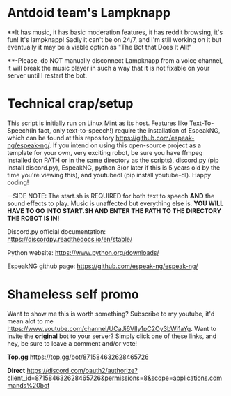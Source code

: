 # Antdoid team's Lampknapp
**It has music, it has basic moderation features, it has reddit browsing, it's fun! It's lampknapp! Sadly it can't be on 24/7, and I'm still working on it but eventually it may be a viable option as "The Bot that Does It All!"

**-Please, do NOT manually disconnect Lampknapp from a voice channel, it will break the music player in such a way that it is not fixable on your server until I restart the bot.


# Technical crap/setup
This script is initially run on Linux Mint as its host. Features like Text-To-Speech(In fact, only text-to-speech!) require the installation of EspeakNG, which can be found at this repository https://github.com/espeak-ng/espeak-ng/. If you intend on using this open-source project as a template for your own, very exciting robot, be sure you have ffmpeg installed (on PATH or in the same directory as the scripts), discord.py (pip install discord.py), EspeakNG, python 3(or later if this is 5 years old by the time you're viewing this), and youtubedl (pip install youtube-dl). Happy coding!

--SIDE NOTE: The start.sh is REQUIRED for both text to speech **AND** the sound effects to play. Music is unaffected but everything else is. **YOU WILL HAVE TO GO INTO START.SH AND ENTER THE PATH TO THE DIRECTORY THE ROBOT IS IN!**

Discord.py official documentation: https://discordpy.readthedocs.io/en/stable/

Python website: https://www.python.org/downloads/

EspeakNG github page: https://github.com/espeak-ng/espeak-ng/

# Shameless self promo
Want to show me this is worth something? Subscribe to my youtube, it'd mean alot to me https://www.youtube.com/channel/UCaJi6VIly1pC2Oy3bWi1aYg. Want to invite the **original** bot to your server? Simply click one of these links, and hey, be sure to leave a comment and/or vote!

**Top.gg** https://top.gg/bot/871584632628465726

**Direct** https://discord.com/oauth2/authorize?client_id=871584632628465726&permissions=8&scope=applications.commands%20bot
